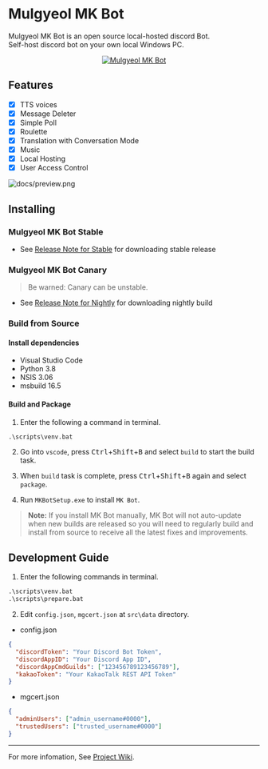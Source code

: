 # Mulgyeol MK Bot

Mulgyeol MK Bot is an open source local-hosted discord Bot.  
Self-host discord bot on your own local Windows PC.

<div align="center">
  <a href="https://github.com/mgylabs/mulgyeol-mkbot"><img src="https://user-images.githubusercontent.com/58393346/107910325-882aff80-6f9d-11eb-992d-115948014d3b.png" alt="Mulgyeol MK Bot"></a>
</div>

## Features

- [x] TTS voices
- [x] Message Deleter
- [x] Simple Poll
- [x] Roulette
- [x] Translation with Conversation Mode
- [x] Music
- [x] Local Hosting
- [x] User Access Control

![docs/preview.png](https://user-images.githubusercontent.com/58393346/107910752-58c8c280-6f9e-11eb-969f-0b3c96f45221.png)

## Installing

### Mulgyeol MK Bot Stable

- See [Release Note for Stable](https://github.com/mgylabs/mulgyeol-mkbot/releases/latest) for downloading stable release

### Mulgyeol MK Bot Canary

> Be warned: Canary can be unstable.

- See [Release Note for Nightly](https://github.com/mgylabs/mulgyeol-mkbot/releases/tag/canary) for downloading nightly build

### Build from Source

#### Install dependencies

- Visual Studio Code
- Python 3.8
- NSIS 3.06
- msbuild 16.5

#### Build and Package

1. Enter the following a command in terminal.

```bat
.\scripts\venv.bat
```

2. Go into `vscode`, press <kbd>Ctrl</kbd>+<kbd>Shift</kbd>+<kbd>B</kbd> and select `build` to start the build task.

3. When `build` task is complete, press <kbd>Ctrl</kbd>+<kbd>Shift</kbd>+<kbd>B</kbd> again and select `package`.

4. Run `MKBotSetup.exe` to install `MK Bot`.

> **Note:** If you install MK Bot manually, MK Bot will not auto-update when new builds are released so you will need to regularly build and install from source to receive all the latest fixes and improvements.

## Development Guide

1. Enter the following commands in terminal.

```bat
.\scripts\venv.bat
.\scripts\prepare.bat
```

2. Edit `config.json`, `mgcert.json` at `src\data` directory.

- config.json

```json
{
  "discordToken": "Your Discord Bot Token",
  "discordAppID": "Your Discord App ID",
  "discordAppCmdGuilds": ["123456789123456789"],
  "kakaoToken": "Your KakaoTalk REST API Token"
}
```

- mgcert.json

```json
{
  "adminUsers": ["admin_username#0000"],
  "trustedUsers": ["trusted_username#0000"]
}
```

---

For more infomation, See [Project Wiki](https://github.com/mgylabs/mulgyeol-mkbot/wiki/How-to-Contribute).
